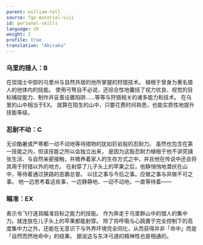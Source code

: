 ```yaml
---
parent: william-tell
source: fgo-material-viii
id: personal-skills
language: zh
weight: 2
profile: true
translation: "Akiraka"
---
```


### 乌里的猎人：B

在现瑞士中部的乌里州与自然共居的他所掌握的狩猎技术。
植根于曾身为著名猎人的他体内的技能。
使用弓弩自不必说，还综合性地囊括了视力优良、视觉的目标捕捉能力、制作并妥善设置陷阱……等等与狩猎相关的诸多能力和技术。
在乌里的山中相当于EX。
就算在陌生的山中，只要花费时间熟悉，也能实质性地提升技能等级。

### 忍耐不动：C

无论酷暑或严寒都一动不动地等待猎物的犹如巨岩般的忍耐力。
虽然也包含在第一技能之内，但该技能之所以会独立出来，
是因为这股忍耐力植根于他不讲究铺张生活、与自然亲密接触，并赡养着家人的生存方式之中，并且他在传说中还会将其用于狩猎以外的地方。
在射穿了儿子头上的苹果之后，他静悄悄地潜伏在山中，等待着通过狭路的恶霸总督。
以往之事与今后之事。应做之事与非做不可之事。
他一边思考着这些事，一边静静地、一动不动地，一直等待着——

### 瞄准：EX

表示令飞行道具瞄准目标之能力的技能。
作为奔走于乌里群山中的猎人的集中力。就连放在儿子头上的苹果都能射穿。
除了将呼吸与心跳置于完全控制下的高度集中力之外，还能在无意识下与外界环境完全同化，从而获得并非「命中」而是「自然而然地命中」的结果。
据说这与东洋弓道的精神性也是相通的。
